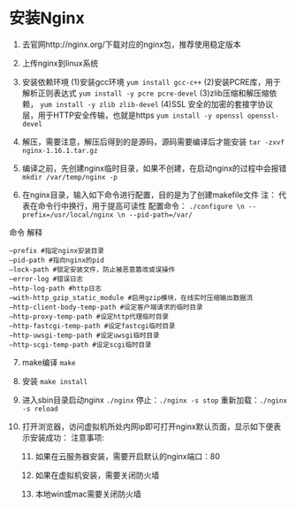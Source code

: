 
# 安装Nginx

1. 去官网http://nginx.org/下载对应的nginx包，推荐使用稳定版本

2. 上传nginx到linux系统

3. 安装依赖环境
    (1)安装gcc环境
    `yum install gcc-c++`
    (2)安装PCRE库，用于解析正则表达式
    `yum install -y pcre pcre-devel`
    (3)zlib压缩和解压缩依赖，
    `yum install -y zlib zlib-devel`
    (4)SSL 安全的加密的套接字协议层，用于HTTP安全传输，也就是https
    `yum install -y openssl openssl-devel`

4. 解压，需要注意，解压后得到的是源码，源码需要编译后才能安装
    `tar -zxvf nginx-1.16.1.tar.gz`

5. 编译之前，先创建nginx临时目录，如果不创建，在启动nginx的过程中会报错
    `mkdir /var/temp/nginx -p`

6. 在nginx目录，输入如下命令进行配置，目的是为了创建makefile文件
    注： 代表在命令行中换行，用于提高可读性
    配置命令：
    `./configure \n --prefix=/usr/local/nginx \n --pid-path=/var/`

  命令 解释

  ```shell
  –prefix #指定nginx安装目录
  –pid-path #指向nginx的pid
  –lock-path #锁定安装文件，防止被恶意篡改或误操作
  –error-log #错误日志
  –http-log-path #http日志
  –with-http_gzip_static_module #启用gzip模块，在线实时压缩输出数据流
  –http-client-body-temp-path #设定客户端请求的临时目录
  –http-proxy-temp-path #设定http代理临时目录
  –http-fastcgi-temp-path #设定fastcgi临时目录
  –http-uwsgi-temp-path #设定uwsgi临时目录
  –http-scgi-temp-path #设定scgi临时目录
  ```

7. make编译
    `make`

8. 安装
    `make install`

9. 进入sbin目录启动nginx
    `./nginx`
    停止：`./nginx -s stop`
    重新加载：`./nginx -s reload`

10. 打开浏览器，访问虚拟机所处内网ip即可打开nginx默认页面，显示如下便表示安装成功：
    注意事项:

    11. 如果在云服务器安装，需要开启默认的nginx端口：80
    
    2. 如果在虚拟机安装，需要关闭防火墙
    
    3. 本地win或mac需要关闭防火墙